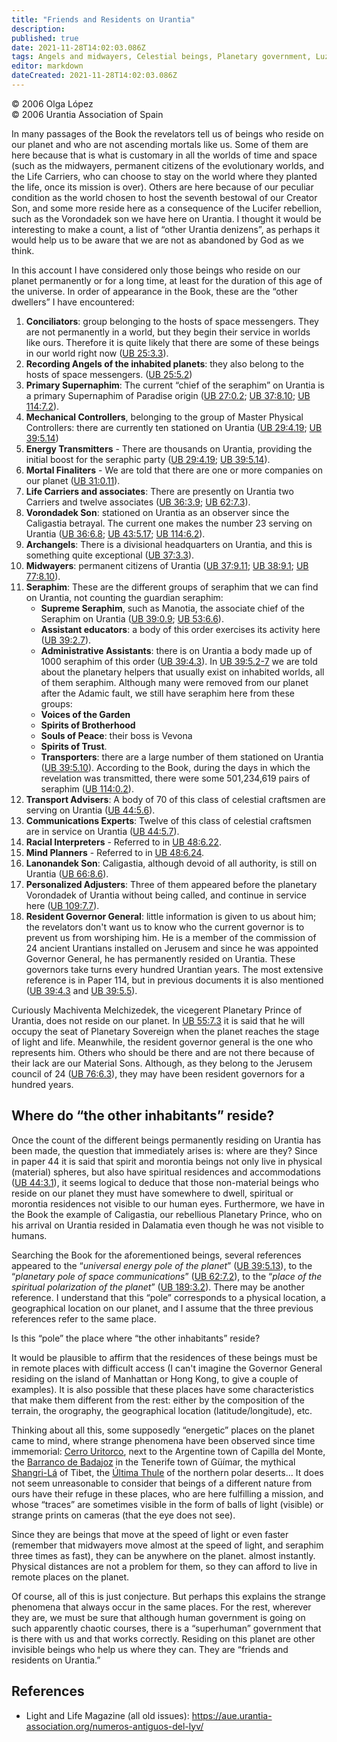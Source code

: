 ```yaml
---
title: "Friends and Residents on Urantia"
description: 
published: true
date: 2021-11-28T14:02:03.086Z
tags: Angels and midwayers, Celestial beings, Planetary government, Luz y Vida, article
editor: markdown
dateCreated: 2021-11-28T14:02:03.086Z
---
```


<p class="v-card v-sheet theme--light gray lighten-3 px-2">© 2006 Olga López<br>© 2006 Urantia Association of Spain</p>



In many passages of the Book the revelators tell us of beings who reside on our planet and who are not ascending mortals like us. Some of them are here because that is what is customary in all the worlds of time and space (such as the midwayers, permanent citizens of the evolutionary worlds, and the Life Carriers, who can choose to stay on the world where they planted the life, once its mission is over). Others are here because of our peculiar condition as the world chosen to host the seventh bestowal of our Creator Son, and some more reside here as a consequence of the Lucifer rebellion, such as the Vorondadek son we have here on Urantia. I thought it would be interesting to make a count, a list of “other Urantia denizens”, as perhaps it would help us to be aware that we are not as abandoned by God as we think.

In this account I have considered only those beings who reside on our planet permanently or for a long time, at least for the duration of this age of the universe. In order of appearance in the Book, these are the “other dwellers” I have encountered:

1. **Conciliators**: group belonging to the hosts of space messengers. They are not permanently in a world, but they begin their service in worlds like ours. Therefore it is quite likely that there are some of these beings in our world right now ([UB 25:3.3](/en/The_Urantia_Book/25#p3_3)).
2. **Recording Angels of the inhabited planets**: they also belong to the hosts of space messengers. ([UB 25:5.2](/en/The_Urantia_Book/25#p5_2))
3. **Primary Supernaphim**: The current “chief of the seraphim” on Urantia is a primary Supernaphim of Paradise origin ([UB 27:0.2](/en/The_Urantia_Book/27#p0_2); [UB 37:8.10](/en/The_Urantia_Book/37#p8_10); [UB 114:7.2](/en/The_Urantia_Book/114#p7_2)).
4. **Mechanical Controllers**, belonging to the group of Master Physical Controllers: there are currently ten stationed on Urantia ([UB 29:4.19](/en/The_Urantia_Book/29#p4_19); [UB 39:5.14](/en/The_Urantia_Book/39#p5_14))
5. **Energy Transmitters** - There are thousands on Urantia, providing the initial boost for the seraphic party ([UB 29:4.19](/en/The_Urantia_Book/29#p4_19); [UB 39:5.14](/en/The_Urantia_Book/39#p5_14)).
6. **Mortal Finaliters** - We are told that there are one or more companies on our planet ([UB 31:0.11](/en/The_Urantia_Book/31#p0_11)).
7. **Life Carriers and associates**: There are presently on Urantia two Carriers and twelve associates ([UB 36:3.9](/en/The_Urantia_Book/36#p3_9); [UB 62:7.3](/en/The_Urantia_Book/62#p7_3)).
8. **Vorondadek Son**: stationed on Urantia as an observer since the Caligastia betrayal. The current one makes the number 23 serving on Urantia ([UB 36:6.8](/en/The_Urantia_Book/36#p6_8); [UB 43:5.17](/en/The_Urantia_Book/43#p5_17); [UB 114:6.2](/en/The_Urantia_Book/114#p6_2)).
9. **Archangels**: There is a divisional headquarters on Urantia, and this is something quite exceptional ([UB 37:3.3](/en/The_Urantia_Book/37#p3_3)).
10. **Midwayers**: permanent citizens of Urantia ([UB 37:9.11](/en/The_Urantia_Book/37#p9_11); [UB 38:9.1](/en/The_Urantia_Book/38#p9_1); [UB 77:8.10](/en/The_Urantia_Book/77#p8_10)).
11. **Seraphim**: These are the different groups of seraphim that we can find on Urantia, not counting the guardian seraphim:
    - **Supreme Seraphim**, such as Manotia, the associate chief of the Seraphim on Urantia ([UB 39:0.9](/en/The_Urantia_Book/39#p0_9); [UB 53:6.6](/en/The_Urantia_Book/53#p6_6)).
    - **Assistant educators**: a body of this order exercises its activity here ([UB 39:2.7](/en/The_Urantia_Book/39#p2_7)).
    - **Administrative Assistants**: there is on Urantia a body made up of 1000 seraphim of this order ([UB 39:4.3](/en/The_Urantia_Book/39#p4_3)).
	In [UB 39:5.2-7](/en/The_Urantia_Book/39#p5_2) we are told about the planetary helpers that usually exist on inhabited worlds, all of them seraphim. Although many were removed from our planet after the Adamic fault, we still have seraphim here from these groups:
	- **Voices of the Garden**
	- **Spirits of Brotherhood**
	- **Souls of Peace**: their boss is Vevona
	- **Spirits of Trust**.
	- **Transporters**: there are a large number of them stationed on Urantia ([UB 39:5.10](/en/The_Urantia_Book/39#p5_10)).
	According to the Book, during the days in which the revelation was transmitted, there were some 501,234,619 pairs of seraphim ([UB 114:0.2](/en/The_Urantia_Book/114#p0_2)).
12. **Transport Advisers**: A body of 70 of this class of celestial craftsmen are serving on Urantia ([UB 44:5.6](/en/The_Urantia_Book/44#p5_6)).
13. **Communications Experts**: Twelve of this class of celestial craftsmen are in service on Urantia ([UB 44:5.7](/en/The_Urantia_Book/44#p5_7)).
14. **Racial Interpreters** - Referred to in [UB 48:6.22](/en/The_Urantia_Book/48#p6_22).
15. **Mind Planners** - Referred to in [UB 48:6.24](/en/The_Urantia_Book/48#p6_24).
16. **Lanonandek Son**: Caligastia, although devoid of all authority, is still on Urantia ([UB 66:8.6](/en/The_Urantia_Book/66#p8_6)).
17. **Personalized Adjusters**: Three of them appeared before the planetary Vorondadek of Urantia without being called, and continue in service here ([UB 109:7.7](/en/The_Urantia_Book/109#p7_7)).
18. **Resident Governor General**: little information is given to us about him; the revelators don't want us to know who the current governor is to prevent us from worshiping him. He is a member of the commission of 24 ancient Urantians installed on Jerusem and since he was appointed Governor General, he has permanently resided on Urantia. These governors take turns every hundred Urantian years. The most extensive reference is in Paper 114, but in previous documents it is also mentioned ([UB 39:4.3](/en/The_Urantia_Book/39#p4_3) and [UB 39:5.5](/en/The_Urantia_Book/39#p5_5)).

Curiously Machiventa Melchizedek, the vicegerent Planetary Prince of Urantia, does not reside on our planet. In [UB 55:7.3](/en/The_Urantia_Book/55#p7_3) it is said that he will occupy the seat of Planetary Sovereign when the planet reaches the stage of light and life. Meanwhile, the resident governor general is the one who represents him. Others who should be there and are not there because of their lack are our Material Sons. Although, as they belong to the Jerusem council of 24 ([UB 76:6.3](/en/The_Urantia_Book/76#p6_3)), they may have been resident governors for a hundred years.

## Where do “the other inhabitants” reside?

Once the count of the different beings permanently residing on Urantia has been made, the question that immediately arises is: where are they? Since in paper 44 it is said that spirit and morontia beings not only live in physical (material) spheres, but also have spiritual residences and accommodations ([UB 44:3.1](/en/The_Urantia_Book/44#p3_1)), it seems logical to deduce that those non-material beings who reside on our planet they must have somewhere to dwell, spiritual or morontia residences not visible to our human eyes. Furthermore, we have in the Book the example of Caligastia, our rebellious Planetary Prince, who on his arrival on Urantia resided in Dalamatia even though he was not visible to humans.

Searching the Book for the aforementioned beings, several references appeared to the “_universal energy pole of the planet_” ([UB 39:5.13](/en/The_Urantia_Book/39#p5_13)), to the “_planetary pole of space communications_” ([UB 62:7.2](/en/The_Urantia_Book/62#p7_2)), to the “_place of the spiritual polarization of the planet_” ([UB 189:3.2](/en/The_Urantia_Book/189#p3_2)). There may be another reference. I understand that this “pole” corresponds to a physical location, a geographical location on our planet, and I assume that the three previous references refer to the same place.

Is this “pole” the place where “the other inhabitants” reside?

It would be plausible to affirm that the residences of these beings must be in remote places with difficult access (I can't imagine the Governor General residing on the island of Manhattan or Hong Kong, to give a couple of examples). It is also possible that these places have some characteristics that make them different from the rest: either by the composition of the terrain, the orography, the geographical location (latitude/longitude), etc.

Thinking about all this, some supposedly “energetic” places on the planet came to mind, where strange phenomena have been observed since time immemorial: [Cerro Uritorco](https://es.wikipedia.org/wiki/Uritorco), next to the Argentine town of Capilla del Monte, the [ Barranco de Badajoz](https://es.wikipedia.org/wiki/Barranco_de_Badajoz) in the Tenerife town of Güímar, the mythical [Shangri-Lá](https://es.wikipedia.org/wiki/Shangri-La) of Tibet, the [Última Thule](https://es.wikipedia.org/wiki/Tule_(mitolog%C3%ADa)) of the northern polar deserts... It does not seem unreasonable to consider that beings of a different nature from ours have their refuge in these places, who are here fulfilling a mission, and whose “traces” are sometimes visible in the form of balls of light (visible) or strange prints on cameras (that the eye does not see).

Since they are beings that move at the speed of light or even faster (remember that midwayers move almost at the speed of light, and seraphim three times as fast), they can be anywhere on the planet. almost instantly. Physical distances are not a problem for them, so they can afford to live in remote places on the planet.

Of course, all of this is just conjecture. But perhaps this explains the strange phenomena that always occur in the same places. For the rest, wherever they are, we must be sure that although human government is going on such apparently chaotic courses, there is a “superhuman” government that is there with us and that works correctly. Residing on this planet are other invisible beings who help us where they can. They are “friends and residents on Urantia.”

## References

- Light and Life Magazine (all old issues): https://aue.urantia-association.org/numeros-antiguos-del-lyv/

